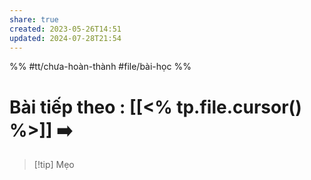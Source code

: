 ```yaml
---
share: true
created: 2023-05-26T14:51
updated: 2024-07-28T21:54
---
```

%%
#tt/chưa-hoàn-thành
#file/bài-học
%%
# Bài tiếp theo : [[<% tp.file.cursor() %>]] ➡️

> [!tip] Mẹo
